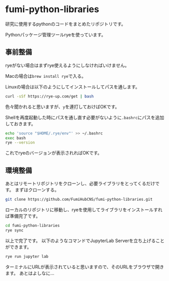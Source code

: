 # fumi-python-libraries

研究に使用するpythonのコードをまとめたリポジトリです。

Pythonパッケージ管理ツールryeを使っています。

## 事前整備

ryeがない場合はまずrye使えるようにしなければいけません。

Macの場合は`brew install rye`で入る。

Linuxの場合は以下のようにしてインストールしてパスを通します。

```bash
curl -sSf https://rye-up.com/get | bash
```

色々聞かれると思いますが、`y`を連打しておけばOKです。

Shellを再度起動した時にパスを通し直す必要がないように`.bashrc`にパスを追加しておきます。

```bash
echo 'source "$HOME/.rye/env"' >> ~/.bashrc
exec bash
rye --version
```

これでryeのバージョンが表示されればOKです。

## 環境整備

あとはリモートリポジトリをクローンし、必要ライブラリをとってくるだけです。
まずはクローンする。

```bash
git clone https://github.com/FumiHubCNS/fumi-python-libraries.git
```

ローカルのリポジトリに移動し、ryeを使用してライブラリをインストールすれば準備完了です。

```bash
cd fumi-python-libraries
rye sync
```

以上で完了です。
以下のようなコマンドでJupyterLab Serverを立ち上げることができます。

```bash
rye run jupyter lab
```

ターミナルにURLが表示されていると思いますので、そのURLをブラウザで開きます。
あとはよしなに…
